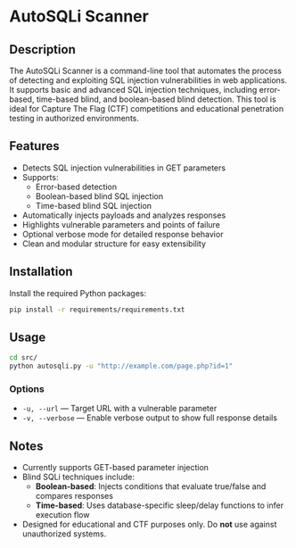 # AutoSQLi Scanner

## Description
The AutoSQLi Scanner is a command-line tool that automates the process of detecting and exploiting SQL injection vulnerabilities in web applications. It supports basic and advanced SQL injection techniques, including error-based, time-based blind, and boolean-based blind detection. This tool is ideal for Capture The Flag (CTF) competitions and educational penetration testing in authorized environments.

## Features
- Detects SQL injection vulnerabilities in GET parameters
- Supports:
  - Error-based detection
  - Boolean-based blind SQL injection
  - Time-based blind SQL injection
- Automatically injects payloads and analyzes responses
- Highlights vulnerable parameters and points of failure
- Optional verbose mode for detailed response behavior
- Clean and modular structure for easy extensibility

## Installation
Install the required Python packages:

```bash
pip install -r requirements/requirements.txt
```

## Usage

```bash
cd src/
python autosqli.py -u "http://example.com/page.php?id=1"
```

### Options
- `-u, --url` — Target URL with a vulnerable parameter
- `-v, --verbose` — Enable verbose output to show full response details

## Notes
- Currently supports GET-based parameter injection
- Blind SQLi techniques include:
  - **Boolean-based**: Injects conditions that evaluate true/false and compares responses
  - **Time-based**: Uses database-specific sleep/delay functions to infer execution flow
- Designed for educational and CTF purposes only. Do **not** use against unauthorized systems.
